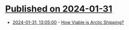 # [Published on 2024-01-31](index.md)

* [2024-01-31, 13:05:00](https://soylentnews.org/article.pl?sid=24/01/30/0628237&from=rss) - [How Viable is Arctic Shipping?](https://soylentnews.org/article.pl?sid=24/01/30/0628237&from=rss)
